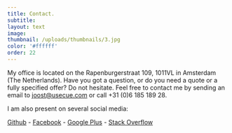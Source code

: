 ```yaml
---
title: Contact.
subtitle:
layout: text
image:
thumbnail: /uploads/thumbnails/3.jpg
color: '#ffffff'
order: 22
---
```


My office is located on the Rapenburgerstraat 109, 1011VL in Amsterdam (The Netherlands). Have you got a question, or do you need a quote or a fully specified offer? Do not hesitate. Feel free to contact me by sending an email to [joost@usecue.com](mailto:joost@usecue.com) or call +31 (0)6 185 189 28.

I am also present on several social media:

[Github](https://github.com/jhvanderschee)&nbsp;-&nbsp;[Facebook](https://www.facebook.com/usecue)&nbsp;-&nbsp;[Google Plus](https://plus.google.com/101345401648717866709/about)&nbsp;-&nbsp;[Stack Overflow](http://stackoverflow.com/users/2397550/joosts)